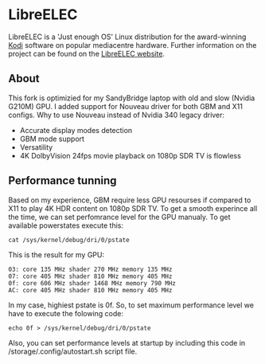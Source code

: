 # LibreELEC

LibreELEC is a 'Just enough OS' Linux distribution for the award-winning [Kodi](https://kodi.tv) software on popular mediacentre hardware. Further information on the project can be found on the [LibreELEC website](https://libreelec.tv).

## About
This fork is optimizied for my SandyBridge laptop with old and slow (Nvidia G210M) GPU. I added support for Nouveau driver for both GBM and X11 configs. Why to use Nouveau instead of Nvidia 340 legacy driver:
-  Accurate display modes detection
-  GBM mode support
-  Versatility
-  4K DolbyVision 24fps movie playback on 1080p SDR TV is flowless

## Performance tunning
Based on my experience, GBM require less GPU resourses if compared to X11 to play 4K HDR content on 1080p SDR TV. To get a smooth experince all the time, we can set perfomrance level for the GPU manualy. To get available powerstates execute this:
```
cat /sys/kernel/debug/dri/0/pstate
```
This is the result for my GPU:
```
03: core 135 MHz shader 270 MHz memory 135 MHz
07: core 405 MHz shader 810 MHz memory 405 MHz
0f: core 606 MHz shader 1468 MHz memory 790 MHz
AC: core 405 MHz shader 810 MHz memory 405 MHz
```
In my case, highiest pstate is 0f. So, to set maximum performance level we have to execute the folowing code:
```
echo 0f > /sys/kernel/debug/dri/0/pstate
```
Also, you can set performance levels at startup by including this code in /storage/.config/autostart.sh script file.
